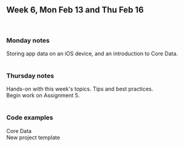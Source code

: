 ## Week 6, Mon Feb 13 and Thu Feb 16  
<br>

### Monday notes  
Storing app data on an iOS device, and an introduction to Core Data.  
<br>

### Thursday notes  
Hands-on with this week's topics. Tips and best practices.  
Begin work on Assignment 5.  
<br>

### Code examples  
Core Data  
New project template    
